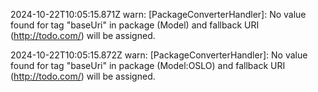 2024-10-22T10:05:15.871Z warn: [PackageConverterHandler]: No value found for tag "baseUri" in package (Model) and fallback URI (http://todo.com/) will be assigned.

2024-10-22T10:05:15.872Z warn: [PackageConverterHandler]: No value found for tag "baseUri" in package (Model:OSLO) and fallback URI (http://todo.com/) will be assigned.

